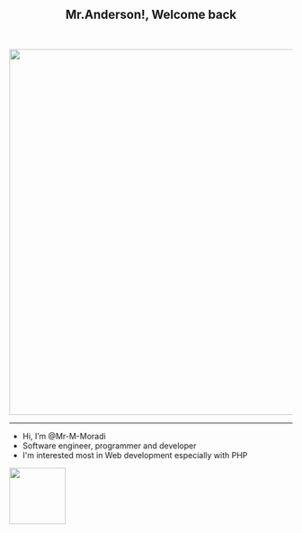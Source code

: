 <h2 align="center">Mr.Anderson!, Welcome back</h2> <br>
<p align="center">
 <img src="https://github.com/Mr-M-Moradi/Mr-M-Moradi/assets/167945263/5c0292d5-1a26-44f9-909f-8f54a05311bc" width="650"/>
</p>
<hr>
<ul>
<li> Hi, I’m @Mr-M-Moradi </li>
<li> Software engineer, programmer and developer </li>
<li> I'm interested most in Web development especially with PHP </li> 
</ul>
<img src="https://github.com/Mr-M-Moradi/Mr-M-Moradi/assets/167945263/3b06f488-0b57-4389-b7e5-b93edc5bba50" width="100"/>


